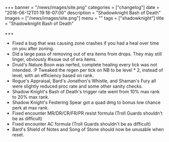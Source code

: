 +++
banner = "/news/images/site.png"
categories = ["changelog"]
date = "2016-06-12T01:19:18-07:00"
description = "Shadowknight Bash of Death"
images = ["/news/images/site.png"]
menu = ""
tags = ["shadowknight"]
title = "Shadowknight Bash of Death"

+++
* Fixed a bug that was causing zone crashes if you had a heal over time on you after zoning.
* Did a large pass of removing out of era items from drops. They may still linger, obviously #issue out of era items.
* Druid's Nature Boon was nerfed, complete healing every tick was not intended. :P Tweaked the regen per tick on NB to be level * 2, instead of level, with an efficiency based on rank.
* Rogue's Appraisal, Bard's Jonathon's Whistle, and Shaman's Fury all were slightly reduced proc rate and some other sanity checks.
* Shadow Knight's Bash of Death's trigger rate went from 10% max rank to 20% max rank.
* Shadow Knight's Festering Spear got a quad dmg to bonus low chance perk at max rank.
* Fixed encounter MR/DR/CR/FR/PR resist formula (Troll Guards shouldn't be as difficult)
* Fixed encounter AC formula (Troll Guards shouldn't be as difficult)
* Bard's Shield of Notes and Song of Stone should now be unusable when reset.
<!--more-->
